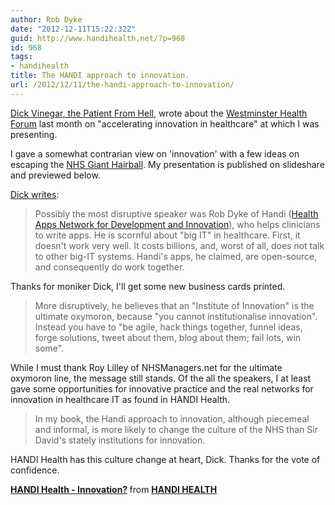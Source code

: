 ```yaml
---
author: Rob Dyke
date: "2012-12-11T15:22:32Z"
guid: http://www.handihealth.net/?p=968
id: 968
tags:
- handihealth
title: The HANDI approach to innovation.
url: /2012/12/11/the-handi-approach-to-innovation/
---
```

[Dick Vinegar, the Patient From Hell](http://www.guardian.co.uk/profile/dick-vinegar), wrote about the [Westminster Health Forum](http://www.westminsterforumprojects.co.uk/forums/index.php?fid=westminster_health_forum) last month on "accelerating innovation in healthcare" at which I was presenting.

I gave a somewhat contrarian view on 'innovation' with a few ideas on escaping the [NHS Giant Hairball](http://www.guardian.co.uk/healthcare-network/2011/aug/11/hairball-nhs-technology-open). My presentation is published on slideshare and previewed below.

<!--more-->

[Dick writes](http://www.guardian.co.uk/healthcare-network/2012/dec/10/david-nicholson-nhs-innovation-raison-detre):

> Possibly the most disruptive speaker was Rob Dyke of Handi ([Health Apps Network for Development and Innovation](http://www.handihealth.org/hello-world-2 "")), who helps clinicians to write apps. He is scornful about "big IT" in healthcare. First, it doesn't work very well. It costs billions, and, worst of all, does not talk to other big-IT systems. Handi's apps, he claimed, are open-source, and consequently do work together.

Thanks for moniker Dick, I'll get some new business cards printed.

> More disruptively, he believes that an "Institute of Innovation" is the ultimate oxymoron, because "you cannot institutionalise innovation". Instead you have to "be agile, hack things together, funnel ideas, forge solutions, tweet about them, blog about them; fail lots, win some".

While I must thank Roy Lilley of NHSManagers.net for the ultimate oxymoron line, the message still stands. Of the all the speakers, I at least gave some opportunities for innovative practice and the real networks for innovation in healthcare IT as found in HANDI Health.

> In my book, the Handi approach to innovation, although piecemeal and informal, is more likely to change the culture of the NHS than Sir David's stately institutions for innovation.

HANDI Health has this culture change at heart, Dick. Thanks for the vote of confidence.

<div style="margin-bottom:5px">
  <strong> <a href="https://www.slideshare.net/HANDIhealth/handi-health-innovation" title="HANDI Health - Innovation?" target="_blank">HANDI Health - Innovation?</a> </strong> from <strong><a href="http://www.slideshare.net/HANDIhealth" target="_blank">HANDI HEALTH</a></strong>
</div>